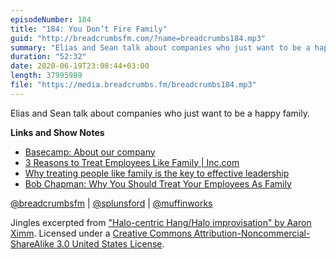 ```yaml
---
episodeNumber: 184
title: "184: You Don’t Fire Family"
guid: "http://breadcrumbsfm.com/?name=breadcrumbs184.mp3"
summary: "Elias and Sean talk about companies who just want to be a happy family."
duration: "52:32"
date: 2020-06-19T23:08:44+03:00
length: 37995989
file: "https://media.breadcrumbs.fm/breadcrumbs184.mp3"
---
```

Elias and Sean talk about companies who just want to be a happy family.

**Links and Show Notes**
- [Basecamp: About our company](https://basecamp.com/about)
- [3 Reasons to Treat Employees Like Family | Inc.com](https://www.inc.com/karl-and-bill/3-reasons-to-treat-employees-like-family.html)
- [Why treating people like family is the key to effective leadership](https://www.t-three.com/soak/insights/why-treating-people-like-family-is-the-key-to-effective-leadership)
- [Bob Chapman: Why You Should Treat Your Employees As Family](https://www.forbes.com/sites/danschawbel/2015/10/06/bob-chapman-why-you-should-treat-your-employees-as-family/)

[@breadcrumbsfm](https://twitter.com/breadcrumbsfm) | [@splunsford](https://twitter.com/splunsford) | [@muffinworks](https://twitter.com/muffinworks)

Jingles excerpted from ["Halo-centric Hang/Halo improvisation" by Aaron Ximm](http://freemusicarchive.org/music/aaron_ximm/handpans_and_the_hang/). Licensed under a [Creative Commons Attribution-Noncommercial-ShareAlike 3.0 United States License](http://creativecommons.org/licenses/by-nc-sa/3.0/us/).